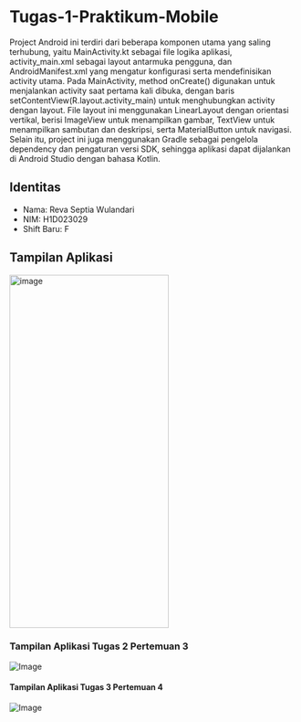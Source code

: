 # Tugas-1-Praktikum-Mobile
Project Android ini terdiri dari beberapa komponen utama yang saling terhubung, yaitu MainActivity.kt sebagai file logika aplikasi, activity_main.xml sebagai layout antarmuka pengguna, dan AndroidManifest.xml yang mengatur konfigurasi serta mendefinisikan activity utama. Pada MainActivity, method onCreate() digunakan untuk menjalankan activity saat pertama kali dibuka, dengan baris setContentView(R.layout.activity_main) untuk menghubungkan activity dengan layout. File layout ini menggunakan LinearLayout dengan orientasi vertikal, berisi ImageView untuk menampilkan gambar, TextView untuk menampilkan sambutan dan deskripsi, serta MaterialButton untuk navigasi. Selain itu, project ini juga menggunakan Gradle sebagai pengelola dependency dan pengaturan versi SDK, sehingga aplikasi dapat dijalankan di Android Studio dengan bahasa Kotlin.

## Identitas
- Nama: Reva Septia Wulandari  
- NIM: H1D023029  
- Shift Baru: F 

## Tampilan Aplikasi
<img width="279" height="618" alt="image" src="https://github.com/user-attachments/assets/97e0eea4-6dad-4ef7-b4f0-d07a83458d04" />

### Tampilan Aplikasi Tugas 2 Pertemuan 3
![Image](https://github.com/user-attachments/assets/4a22e1f9-dd77-48ae-8fcd-12415616bb26)

#### Tampilan Aplikasi Tugas 3 Pertemuan 4
![Image](https://github.com/user-attachments/assets/576ccbb6-89c7-424c-b233-1ebe8f9382d3)

